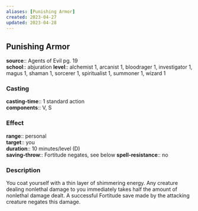 ```yaml
---
aliases: [Punishing Armor]
created: 2023-04-27
updated: 2023-04-28
---
```


## Punishing Armor

**source**:: Agents of Evil pg. 19  
**school**:: abjuration
**level**:: alchemist 1, arcanist 1, bloodrager 1, investigator 1, magus 1, shaman 1, sorcerer 1, spiritualist 1, summoner 1, wizard 1

### Casting

**casting-time**:: 1 standard action  
**components**:: V, S

### Effect

**range**:: personal  
**target**:: you  
**duration**:: 10 minutes/level (D)  
**saving-throw**:: Fortitude negates, see below
**spell-resistance**:: no

### Description

You coat yourself with a thin layer of shimmering energy. Any creature dealing nonlethal damage to you immediately takes half the amount of nonlethal damage dealt. A successful Fortitude save made by the attacking creature negates this damage.
